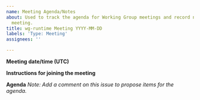 ```yaml
---
name: Meeting Agenda/Notes
about: Used to track the agenda for Working Group meetings and record notes from the
  meeting.
title: wg-runtime Meeting YYYY-MM-DD
labels: 'Type: Meeting'
assignees: ''

---
```


**Meeting date/time (UTC)**

**Instructions for joining the meeting**

**Agenda**
*Note: Add a comment on this issue to propose items for the agenda.*
